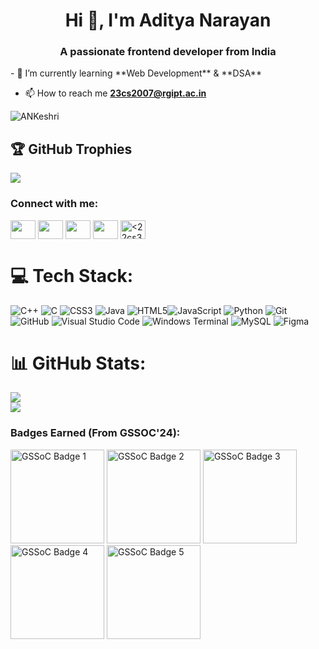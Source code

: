 <h1 align="center">Hi  👋, I'm Aditya Narayan </h1>
<h3 align="center">A passionate frontend developer from India</h3>
- 🌱 I’m currently learning **Web Development** & **DSA**

- 📫 How to reach me **23cs2007@rgipt.ac.in**

<p align="left"> <img src="https://komarev.com/ghpvc/?username=ANKeshri&label=Profile%20views&color=0e75b6&style=flat" alt="ANKeshri" /> </p>

## 🏆 GitHub Trophies

![](https://github-profile-trophy.vercel.app/?username=ANKeshri&theme=radical&no-frame=false&no-bg=true&margin-w=4)



<h3 align="left">Connect with me:</h3>
<p align="left">
<a href="https://www.linkedin.com/in/aditya-narayan-33156a288/" target="blank"><img align="center" src="https://raw.githubusercontent.com/rahuldkjain/github-profile-readme-generator/master/src/images/icons/Social/linked-in-alt.svg"  height="30" width="40" /></a>
<a href="https://www.instagram.com/ankeshri/" target="blank"><img align="center" src="https://raw.githubusercontent.com/rahuldkjain/github-profile-readme-generator/master/src/images/icons/Social/instagram.svg" height="30" width="40" /></a>
<a href="https://www.codechef.com/users/adinarayan0607" target="blank"><img align="center" src="https://cdn.jsdelivr.net/npm/simple-icons@3.1.0/icons/codechef.svg"  height="30" width="40" /></a>
<a href="https://leetcode.com/u/00ZtS8Cisc/" target="blank"><img align="center" src="https://raw.githubusercontent.com/rahuldkjain/github-profile-readme-generator/master/src/images/icons/Social/leet-code.svg"  height="30" width="40" /></a>
<a href="https://www.geeksforgeeks.org/user/ankeshriydx/" target="blank"><img align="center" src="https://raw.githubusercontent.com/rahuldkjain/github-profile-readme-generator/master/src/images/icons/Social/geeks-for-geeks.svg" alt="<22cs3wrfy>" height="30" width="40" /></a>
</p>

# 💻 Tech Stack:
 ![C++](https://img.shields.io/badge/c++-%2300599C.svg?style=for-the-badge&logo=c%2B%2B&logoColor=white) ![C](https://img.shields.io/badge/c-%2300599C.svg?style=for-the-badge&logo=c&logoColor=white) ![CSS3](https://img.shields.io/badge/css3-%231572B6.svg?style=for-the-badge&logo=css3&logoColor=white) ![Java](https://img.shields.io/badge/java-%23ED8B00.svg?style=for-the-badge&logo=openjdk&logoColor=white) ![HTML5](https://img.shields.io/badge/html5-%23E34F26.svg?style=for-the-badge&logo=html5&logoColor=white)![JavaScript](https://img.shields.io/badge/javascript-%23323330.svg?style=for-the-badge&logo=javascript&logoColor=%23F7DF1E) ![Python](https://img.shields.io/badge/python-3670A0?style=for-the-badge&logo=python&logoColor=ffdd54) ![Git](https://img.shields.io/badge/git-%23F05033.svg?style=for-the-badge&logo=git&logoColor=white) ![GitHub](https://img.shields.io/badge/github-%23121011.svg?style=for-the-badge&logo=github&logoColor=white) ![Visual Studio Code](https://img.shields.io/badge/VisualStudioCode-0078d7.svg?style=for-the-badge&logo=visual-studio-code&logoColor=white)  ![Windows Terminal](https://img.shields.io/badge/Windows%20Terminal-%234D4D4D.svg?style=for-the-badge&logo=windows-terminal&logoColor=white)  ![MySQL](https://img.shields.io/badge/mysql-%2300000f.svg?style=for-the-badge&logo=mysql&logoColor=white)  ![Figma](https://img.shields.io/badge/figma-%23F24E1E.svg?style=for-the-badge&logo=figma&logoColor=white) 
<p align="left">
</p>



# 📊 GitHub Stats:
![](https://github-readme-stats.vercel.app/api?username=ANKeshri&theme=dark&hide_border=false&include_all_commits=true&count_private=false)<br/>
![](https://github-readme-streak-stats.herokuapp.com/?user=ANKeshri&theme=dark&hide_border=false)<br/>

<h3 align="left">Badges Earned (From GSSOC'24):</h3>

<p align="left">
  <img src="https://gssoc.girlscript.tech/badges/1.png?imwidth=150" alt="GSSoC Badge 1" width="150" height="150">
  <img src="https://gssoc.girlscript.tech/badges/2.png?imwidth=150" alt="GSSoC Badge 2" width="150" height="150">
  <img src="https://gssoc.girlscript.tech/badges/3.png?imwidth=150" alt="GSSoC Badge 3" width="150" height="150">
  <img src="https://gssoc.girlscript.tech/badges/4.png?imwidth=150" alt="GSSoC Badge 4" width="150" height="150">
  <img src="https://gssoc.girlscript.tech/badges/5.png?imwidth=150" alt="GSSoC Badge 5" width="150" height="150">
</p>

